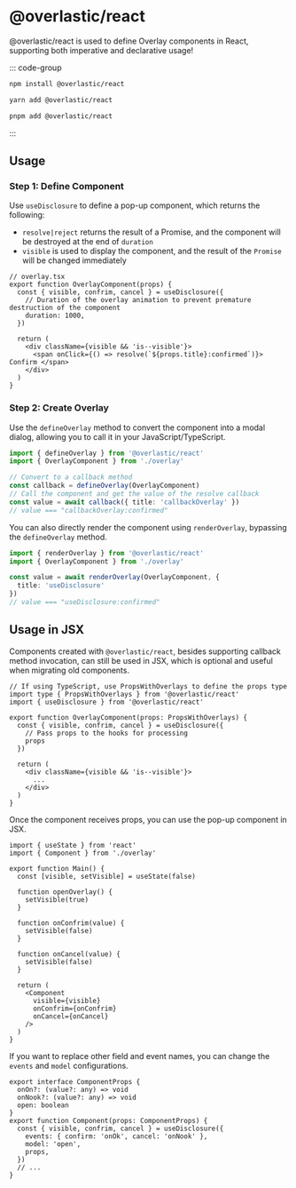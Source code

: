 # @overlastic/react

@overlastic/react is used to define Overlay components in React, supporting both imperative and declarative usage!

::: code-group

```bash [npm]
npm install @overlastic/react
```

```bash [yarn]
yarn add @overlastic/react
```

```bash [pnpm]
pnpm add @overlastic/react
```

:::

## Usage

### Step 1: Define Component

Use `useDisclosure` to define a pop-up component, which returns the following:

- `resolve|reject` returns the result of a Promise, and the component will be destroyed at the end of `duration`
- `visible` is used to display the component, and the result of the `Promise` will be changed immediately

```tsx
// overlay.tsx
export function OverlayComponent(props) {
  const { visible, confrim, cancel } = useDisclosure({
    // Duration of the overlay animation to prevent premature destruction of the component
    duration: 1000,
  })

  return (
    <div className={visible && 'is--visible'}>
      <span onClick={() => resolve(`${props.title}:confirmed`)}> Confirm </span>
    </div>
  )
}
```

### Step 2: Create Overlay

Use the `defineOverlay` method to convert the component into a modal dialog, allowing you to call it in your JavaScript/TypeScript.

```ts
import { defineOverlay } from '@overlastic/react'
import { OverlayComponent } from './overlay'

// Convert to a callback method
const callback = defineOverlay(OverlayComponent)
// Call the component and get the value of the resolve callback
const value = await callback({ title: 'callbackOverlay' })
// value === "callbackOverlay:confirmed"
```

You can also directly render the component using `renderOverlay`, bypassing the `defineOverlay` method.

```ts
import { renderOverlay } from '@overlastic/react'
import { OverlayComponent } from './overlay'

const value = await renderOverlay(OverlayComponent, {
  title: 'useDisclosure'
})
// value === "useDisclosure:confirmed"
```

## Usage in JSX

Components created with `@overlastic/react`, besides supporting callback method invocation, can still be used in JSX, which is optional and useful when migrating old components.

```tsx
// If using TypeScript, use PropsWithOverlays to define the props type
import type { PropsWithOverlays } from '@overlastic/react'
import { useDisclosure } from '@overlastic/react'

export function OverlayComponent(props: PropsWithOverlays) {
  const { visible, confrim, cancel } = useDisclosure({
    // Pass props to the hooks for processing
    props
  })

  return (
    <div className={visible && 'is--visible'}>
      ...
    </div>
  )
}
```

Once the component receives props, you can use the pop-up component in JSX.

```tsx
import { useState } from 'react'
import { Component } from './overlay'

export function Main() {
  const [visible, setVisible] = useState(false)

  function openOverlay() {
    setVisible(true)
  }

  function onConfrim(value) {
    setVisible(false)
  }

  function onCancel(value) {
    setVisible(false)
  }

  return (
    <Component
      visible={visible}
      onConfrim={onConfrim}
      onCancel={onCancel}
    />
  )
}
```

If you want to replace other field and event names, you can change the `events` and `model` configurations.

```tsx
export interface ComponentProps {
  onOn?: (value?: any) => void
  onNook?: (value?: any) => void
  open: boolean
}
export function Component(props: ComponentProps) {
  const { visible, confrim, cancel } = useDisclosure({
    events: { confirm: 'onOk', cancel: 'onNook' },
    model: 'open',
    props,
  })
  // ...
}
```
